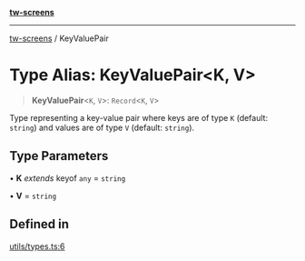 [**tw-screens**](../README.md)

***

[tw-screens](../README.md) / KeyValuePair

# Type Alias: KeyValuePair\<K, V\>

> **KeyValuePair**\<`K`, `V`\>: `Record`\<`K`, `V`\>

Type representing a key-value pair where keys are of type `K` (default: `string`)
and values are of type `V` (default: `string`).

## Type Parameters

• **K** *extends* keyof `any` = `string`

• **V** = `string`

## Defined in

[utils/types.ts:6](https://github.com/saoudi-h/tw-screens/blob/71d2425cc2e58b55501e1e18610c4fc42dac0eb6/src/utils/types.ts#L6)
